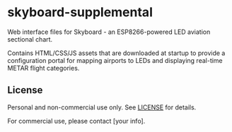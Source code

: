 # skyboard-supplemental
Web interface files for Skyboard - an ESP8266-powered LED aviation sectional chart.  

Contains HTML/CSS/JS assets that are downloaded at startup to provide a  configuration portal for mapping airports to LEDs and displaying real-time  METAR flight categories.

## License

Personal and non-commercial use only. See [LICENSE](LICENSE) for details.

For commercial use, please contact [your info].

